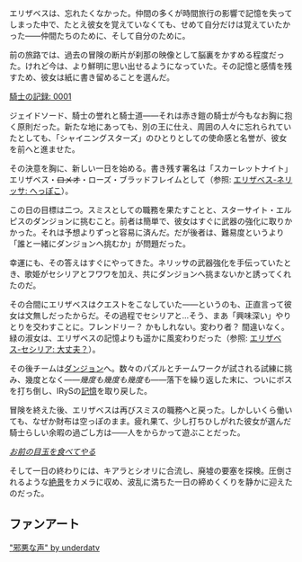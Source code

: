 <!-- title: エリザベス・ローズ・ブラッドフレイム -->
<!-- status: 生存 -->

エリザベスは、忘れたくなかった。仲間の多くが時間旅行の影響で記憶を失ってしまった中で、たとえ彼女を覚えていなくても、せめて自分だけは覚えていたかった――仲間たちのために、そして自分のために。

前の旅路では、過去の冒険の断片が刹那の映像として脳裏をかすめる程度だった。けれど今は、より鮮明に思い出せるようになっていた。その記憶と感情を残すため、彼女は紙に書き留めることを選んだ。

[騎士の記録: 0001](#embed:https://www.youtube.com/live/wnQuawM-3Jc?si=F8vVFLc7Z6fvVmx5&t=141)

ジェイドソード、騎士の誉れと騎士道――それは赤き鎧の騎士が今もなお胸に抱く原則だった。新たな地にあっても、別の王に仕え、周囲の人々に忘れられていたとしても、「シャイニングスターズ」のひとりとしての使命感と名誉が、彼女を前へと進ませた。

その決意を胸に、新しい一日を始める。書き残す署名は「スカーレットナイト」エリザベス・~~ロメオ~~・ローズ・ブラッドフレイムとして（参照: [エリザベス-ネリッサ: へっぽこ](#edge:liz-nerissa)）。

この日の目標は二つ。スミスとしての職務を果たすことと、スターサイト・エルピスのダンジョンに挑むこと。前者は簡単で、彼女はすぐに武器の強化に取りかかった。それは予想よりずっと容易に済んだ。だが後者は、難易度というより「誰と一緒にダンジョンへ挑むか」が問題だった。

幸運にも、その答えはすぐにやってきた。ネリッサの武器強化を手伝っていたとき、歌姫がセシリアとフワワを加え、共にダンジョンへ挑まないかと誘ってくれたのだ。

その合間にエリザベスはクエストをこなしていた――というのも、正直言って彼女は文無しだったからだ。その過程でセシリアと…そう、まあ「興味深い」やりとりを交わすことに。フレンドリー？ かもしれない。変わり者？ 間違いなく。緑の淑女は、エリザベスの記憶よりも遥かに風変わりだった（参照: [エリザベス-セシリア: 大丈夫？](#edge:cecilia-liz)）。

その後チームは[ダンジョン](https://www.youtube.com/live/wnQuawM-3Jc?si=RswqYsQvMw0bMKm5&t=4650)へ。数々のパズルとチームワークが試される試練に挑み、幾度となく――_幾度も幾度も幾度も_――落下を繰り返した末に、ついにボスを打ち倒し、IRySの[記憶](https://www.youtube.com/live/wnQuawM-3Jc?si=zwOuOP18N9MN1rsA&t=7953)を取り戻した。

冒険を終えた後、エリザベスは再びスミスの職務へと戻った。しかしいくら働いても、なぜか財布は空っぽのまま。疲れ果て、少し打ちひしがれた彼女が選んだ騎士らしい余暇の過ごし方は――人をからかって遊ぶことだった。

[_お前の目玉を食べてやる_](#embed:https://www.youtube.com/live/wnQuawM-3Jc?si=uwFsQZoNgN5PsqYa&t=9848)

そして一日の終わりには、キアラとシオリに合流し、廃墟の要塞を探検。圧倒されるような[絶景](https://www.youtube.com/live/wnQuawM-3Jc?si=P3mmCuJ4ecTixSHu&t=13604)をカメラに収め、波乱に満ちた一日の締めくくりを静かに迎えたのだった。

## ファンアート

["邪悪な声" by underdatv](https://x.com/underdatv/status/1919463544581718116)

<!-- bijou, raora, ina, irys, cecilia -->
